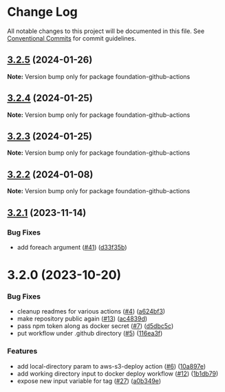 # Change Log

All notable changes to this project will be documented in this file.
See [Conventional Commits](https://conventionalcommits.org) for commit guidelines.

## [3.2.5](https://github.com/ingeno/foundation-github-actions/compare/v3.2.4...v3.2.5) (2024-01-26)

**Note:** Version bump only for package foundation-github-actions





## [3.2.4](https://github.com/ingeno/foundation-github-actions/compare/v3.2.3...v3.2.4) (2024-01-25)

**Note:** Version bump only for package foundation-github-actions





## [3.2.3](https://github.com/ingeno/foundation-github-actions/compare/v3.2.2...v3.2.3) (2024-01-25)

**Note:** Version bump only for package foundation-github-actions





## [3.2.2](https://github.com/ingeno/foundation-github-actions/compare/v3.2.1...v3.2.2) (2024-01-08)

**Note:** Version bump only for package foundation-github-actions





## [3.2.1](https://github.com/ingeno/foundation-github-actions/compare/v3.2.0...v3.2.1) (2023-11-14)


### Bug Fixes

* add foreach argument ([#41](https://github.com/ingeno/foundation-github-actions/issues/41)) ([d33f35b](https://github.com/ingeno/foundation-github-actions/commit/d33f35b53c8fb9a09b7411547575851ecc9d3ddb))





# 3.2.0 (2023-10-20)


### Bug Fixes

* cleanup readmes for various actions ([#4](https://github.com/ingeno/foundation-github-actions/issues/4)) ([a624bf3](https://github.com/ingeno/foundation-github-actions/commit/a624bf36eb555115b5a11689b02aa7938548eeb5))
* make repository public again ([#13](https://github.com/ingeno/foundation-github-actions/issues/13)) ([ac4839d](https://github.com/ingeno/foundation-github-actions/commit/ac4839d168bf31f901dac2ce2ad307b633cfa5b9))
* pass npm token along as docker secret ([#7](https://github.com/ingeno/foundation-github-actions/issues/7)) ([d5dbc5c](https://github.com/ingeno/foundation-github-actions/commit/d5dbc5c1bd163cdd61faeccf2e6948b85abc06e4))
* put workflow under .github directory ([#5](https://github.com/ingeno/foundation-github-actions/issues/5)) ([116ea3f](https://github.com/ingeno/foundation-github-actions/commit/116ea3fe86b917472fb6da07d4e87ffb640cdc48))


### Features

* add local-directory param to aws-s3-deploy action ([#6](https://github.com/ingeno/foundation-github-actions/issues/6)) ([10a897e](https://github.com/ingeno/foundation-github-actions/commit/10a897e9046822c01b99384479a6ecdd307884d9))
* add working directory input to docker deploy workflow ([#12](https://github.com/ingeno/foundation-github-actions/issues/12)) ([1b1db79](https://github.com/ingeno/foundation-github-actions/commit/1b1db79bd557e835f5e52557770d469fb447899c))
* expose new input variable for tag ([#27](https://github.com/ingeno/foundation-github-actions/issues/27)) ([a0b349e](https://github.com/ingeno/foundation-github-actions/commit/a0b349e1f137e27f2c6b8b504f85c98365a313f1))
